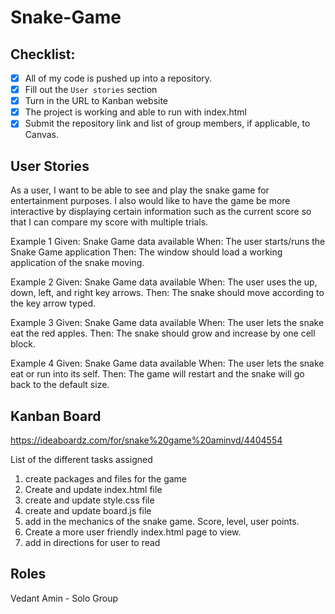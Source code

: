 # Snake-Game

## Checklist:

- [x] All of my code is pushed up into a repository.
- [x] Fill out the `User stories` section
- [x] Turn in the URL to Kanban website 
- [x] The project is working and able to run with index.html 
- [x] Submit the repository link and list of group members, if applicable, to Canvas.

## User Stories
As a user, I want to be able to see and play the snake game for entertainment purposes. I also would like to have the game be more interactive by displaying certain information such as the current score so that I can compare my score with multiple trials. 

Example 1
Given: Snake Game data available 
When: The user starts/runs the Snake Game application 
Then: The window should load a working application of the snake moving. 

Example 2 
Given: Snake Game data available 
When: The user uses the up, down, left, and right key arrows. 
Then: The snake should move according to the key arrow typed. 

Example 3 
Given: Snake Game data available 
When: The user lets the snake eat the red apples. 
Then: The snake should grow and increase by one cell block. 

Example 4
Given: Snake Game data available 
When: The user lets the snake eat or run into its self. 
Then: The game will restart and the snake will go back to the default size. 

## Kanban Board

https://ideaboardz.com/for/snake%20game%20aminvd/4404554

List of the different tasks assigned 
1. create packages and files for the game
2. Create and update index.html file
3. create and update style.css file
4. create and update board.js file
5. add in the mechanics of the snake game. Score, level, user points.
6. Create a more user friendly index.html page to view.
7. add in directions for user to read

## Roles 
Vedant Amin - Solo Group
